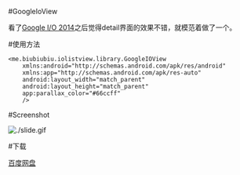 #GoogleIoView

看了[Google I/O 2014](https://play.google.com/store/apps/details?id=com.google.samples.apps.iosched&hl=zh-CN)之后觉得detail界面的效果不错，就模范着做了一个。

#使用方法

    <me.biubiubiu.iolistview.library.GoogleIOView
        xmlns:android="http://schemas.android.com/apk/res/android"
        xmlns:app="http://schemas.android.com/apk/res-auto"
        android:layout_width="match_parent"
        android:layout_height="match_parent"
        app:parallax_color="#66ccff"
        />


#Screenshot

![./slide.gif](http://ww1.sinaimg.cn/large/3f6e95acgw1ehqimoxjgsg20fm0i5b29.gif)

#下载

[百度网盘](http://pan.baidu.com/s/14GRls)
